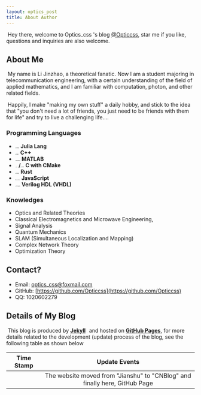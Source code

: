 ```yaml
---
layout: optics_post
title: About Author
---
```


​	Hey there, welcome to Optics_css 's blog [@Opticcss](https://opticcss.github.io/), star me if you like, questions and inquiries are also welcome.

## About Me

​	My name is Li Jinzhao, a theoretical fanatic. Now I am a student majoring in telecommunication engineering, with a certain understanding of the field of applied mathematics, and I am familiar with computation, photon, and other related fields.

​	Happily, I make "making my own stuff" a daily hobby, and stick to the idea that "you don't need a lot of friends, you just need to be friends with them for life" and try to live a challenging life....

### Programming Languages

- <img src="C:\Users\a1020\Desktop\Opticcss.github.io\static\img\julialang.svg" alt="julialang" style="zoom:15%;" /> **Julia Lang**
- <img src="C:\Users\a1020\Desktop\Opticcss.github.io\static\img\cpplang.svg" alt="cpplang" style="zoom:14%;" /> **C++**
- <img src="C:\Users\a1020\Desktop\Opticcss.github.io\static\img\matlablang.svg" alt="matlablang" style="zoom:15%;" /> **MATLAB**
- <img src="C:\Users\a1020\Desktop\Opticcss.github.io\static\img\clang.svg" alt="clang" style="zoom:10%;" /> **/**<img src="C:\Users\a1020\Desktop\Opticcss.github.io\static\img\cmake.svg" alt="cmake" style="zoom:15%;" /> **C with CMake**
- <img src="C:\Users\a1020\Desktop\Opticcss.github.io\static\img\rustlang.svg" alt="rustlang" style="zoom: 15%;" /> **Rust**
- <img src="C:\Users\a1020\Desktop\Opticcss.github.io\static\img\javascriptlang.svg" alt="javascriptlang" style="zoom:12%;" /> **JavaScript**
- <img src="C:\Users\a1020\Desktop\Opticcss.github.io\static\img\veriloglang.svg" alt="veriloglang" style="zoom:15%;" /> **Verilog HDL (VHDL)**

### Knowledges

- Optics and Related Theories
- Classical Electromagnetics and Microwave Engineering,
- Signal Analysis
- Quantum Mechanics
- SLAM (Simultaneous Localization and Mapping)
- Complex Network Theory
- Optimization Theory

## **Contact?**

- Email: [optics_css@foxmail.com](mailto:optics_css@foxmail.com)
- GitHub: [https://github.com/Opticcss](https://github.com/Opticcss)
- QQ: 1020602279

## **Details of My Blog**

​	This blog is produced by [**Jekyll**](https://jekyllrb.com/) <img src="C:\Users\a1020\Desktop\Opticcss.github.io\static\img\jekyll.svg" alt="jekyll" style="zoom:3%;" /> and hosted on [**GitHub Pages**](https://pages.github.com/), for more details related to the development (update) process of the blog, see the following table as shown below

| **Time Stamp** |                      **Update Events**                       |
| :------------: | :----------------------------------------------------------: |
|                | The website moved from "Jianshu" to "CNBlog" and finally here, GitHub Page |

